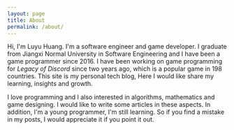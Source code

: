 ```yaml
---
layout: page
title: About
permalink: /about/
---
```

Hi, I\'m Luyu Huang. I\'m a software engineer and game developer. I graduate from Jiangxi Normal University in Software Engineering and I have been a game programmer since 2016. I have been working on game programming for *Legacy of Discord* since two years ago, which is a popular game in 198 countries. This site is my personal tech blog, Here I would like share my learning, insights and growth.

I love programming and I also interested in algorithms, mathematics and game designing. I would like to write some articles in these aspects. In addition, I'm a young programmer, I'm still learning. So if you find a mistake in my posts, I would appreciate it if you point it out.
